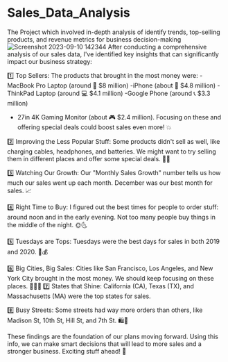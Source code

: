 # Sales_Data_Analysis
The Project which involved in-depth analysis of  identify trends, top-selling products, and revenue metrics for business decision-making
![Screenshot 2023-09-10 142344](https://github.com/Bremsridhar/Sales_Data_Analysis/assets/110837365/e768a782-997f-4b0d-a316-1a68874e6801)
After conducting a comprehensive analysis of our sales data, I've identified key insights that can significantly impact our business strategy:

1️⃣ Top Sellers: The products that brought in the most money were:
-MacBook Pro Laptop (around 💸 $8 million)
-iPhone (about 📱 $4.8 million)
-ThinkPad Laptop (around 💻 $4.1 million)
-Google Phone (around 📞 $3.3 million)
- 27in 4K Gaming Monitor (about 🎮 $2.4 million).
Focusing on these and offering special deals could boost sales even more! 💥

2️⃣ Improving the Less Popular Stuff: Some products didn't sell as well, like charging cables, headphones, and batteries. We might want to try selling them in different places and offer some special deals. 🛒🔌

3️⃣ Watching Our Growth: Our "Monthly Sales Growth" number tells us how much our sales went up each month. December was our best month for sales. 📈

4️⃣ Right Time to Buy: I figured out the best times for people to order stuff: around noon and in the early evening. Not too many people buy things in the middle of the night. 🌞🌜

5️⃣ Tuesdays are Tops: Tuesdays were the best days for sales in both 2019 and 2020. 📆💰

6️⃣ Big Cities, Big Sales: Cities like San Francisco, Los Angeles, and New York City brought in the most money. We should keep focusing on these places. 🌆🌃🗽
7️⃣ States that Shine: California (CA), Texas (TX), and Massachusetts (MA) were the top states for sales.


8️⃣ Busy Streets: Some streets had way more orders than others, like Madison St, 10th St, Hill St, and 7th St. 🛍️🚦

These findings are the foundation of our plans moving forward. Using this info, we can make smart decisions that will lead to more sales and a stronger business. Exciting stuff ahead! 🚀
